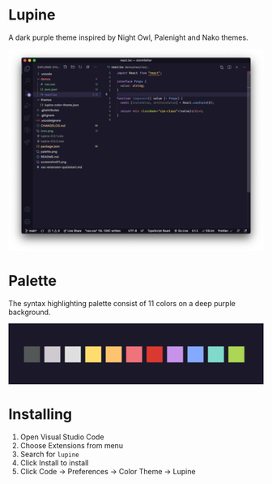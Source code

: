 # Lupine

A dark purple theme inspired by Night Owl, Palenight and Nako themes.

![Color theme preview](./lupine.png)


# Palette

The syntax highlighting palette consist of 11 colors on a deep purple background.

![Palette](./palette.png)


# Installing

1. Open Visual Studio Code
2. Choose Extensions from menu
3. Search for `lupine`
4. Click Install to install
5. Click Code -> Preferences -> Color Theme -> Lupine


